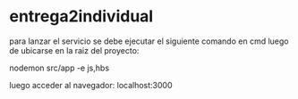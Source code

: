 # entrega2individual

para lanzar el servicio se debe ejecutar el siguiente comando en cmd luego de ubicarse en la raiz del proyecto:

nodemon src/app -e js,hbs

luego acceder al navegador:
localhost:3000


